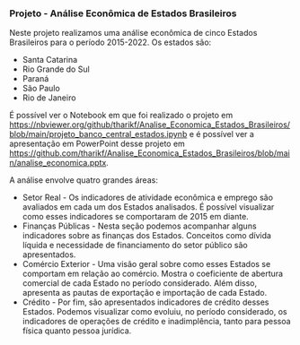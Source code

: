 ### Projeto - Análise Econômica de Estados Brasileiros

Neste projeto realizamos uma análise econômica de cinco Estados Brasileiros para o período 2015-2022. Os estados são:
  * Santa Catarina
  * Rio Grande do Sul
  * Paraná
  * São Paulo
  * Rio de Janeiro
 
É possível ver o Notebook em que foi realizado o projeto em https://nbviewer.org/github/tharikf/Analise_Economica_Estados_Brasileiros/blob/main/projeto_banco_central_estados.ipynb e é possível ver a apresentação em PowerPoint desse projeto em https://github.com/tharikf/Analise_Economica_Estados_Brasileiros/blob/main/analise_economica.pptx.

A análise envolve quatro grandes áreas:
  * Setor Real - Os indicadores de atividade econômica e emprego são avaliados em cada um dos Estados analisados. É possível visualizar como esses indicadores se comportaram de 2015 em diante.
  * Finanças Públicas - Nesta seção podemos acompanhar alguns indicadores sobre as finanças dos Estados. Conceitos como dívida líquida e necessidade de financiamento do setor público são apresentados.
  * Comércio Exterior - Uma visão geral sobre como esses Estados se comportam em relação ao comércio. Mostra o coeficiente de abertura comercial de cada Estado no período considerado. Além disso, apresenta as pautas de exportação e importação de cada Estado.
  * Crédito - Por fim, são apresentados indicadores de crédito desses Estados. Podemos visualizar como evoluiu, no período considerado, os indicadores de operações de crédito e inadimplência, tanto para pessoa física quanto pessoa jurídica.
